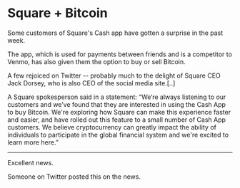 # Square  + Bitcoin

Some customers of Square's Cash app have gotten a surprise in the past week.

The app, which is used for payments between friends and is a competitor to Venmo, has also given them the option to buy or sell Bitcoin.

A few rejoiced on Twitter -- probably much to the delight of Square CEO Jack Dorsey, who is also CEO of the social media site.[..]

A Square spokesperson said in a statement: “We’re always listening to our customers and we’ve found that they are interested in using the Cash App to buy Bitcoin. We're exploring how Square can make this experience faster and easier, and have rolled out this feature to a small number of Cash App customers. We believe cryptocurrency can greatly impact the ability of individuals to participate in the global financial system and we're excited to learn more here.”

---

Excellent news. 

Someone on Twitter posted this on the news.















